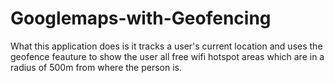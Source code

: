 # Googlemaps-with-Geofencing
What this application does is it tracks a user's current location and uses the 
geofence feauture to show the user all free wifi hotspot areas which are in a 
radius of 500m from where the person is.
